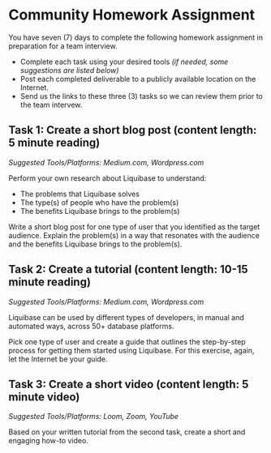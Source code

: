 # Community Homework Assignment

You have seven (7) days to complete the following homework assignment in preparation for a team interview. 
* Complete each task using your desired tools *(if needed, some suggestions are listed below)*
* Post each completed deliverable to a publicly available location on the Internet.
* Send us the links to these three (3) tasks so we can review them prior to the team intervew.

## Task 1: Create a short blog post (content length: 5 minute reading)
*Suggested Tools/Platforms: Medium.com, Wordpress.com*

Perform your own research about Liquibase to understand:
* The problems that Liquibase solves
* The type(s) of people who have the problem(s)
* The benefits Liquibase brings to the problem(s)

Write a short blog post for one type of user that you identified as the target audience. 
Explain the problem(s) in a way that resonates with the audience and the benefits 
Liquibase brings to the problem(s).

## Task 2: Create a tutorial (content length: 10-15 minute reading)
*Suggested Tools/Platforms: Medium.com, Wordpress.com*

Liquibase can be used by different types of developers, in manual and automated ways, across 50+ database platforms.

Pick one type of user and create a guide that outlines the step-by-step process for getting them started using Liquibase.
For this exercise, again, let the Internet be your guide.

## Task 3: Create a short video (content length: 5 minute video)
*Suggested Tools/Platforms: Loom, Zoom, YouTube*

Based on your written tutorial from the second task, create a short and engaging how-to video.

